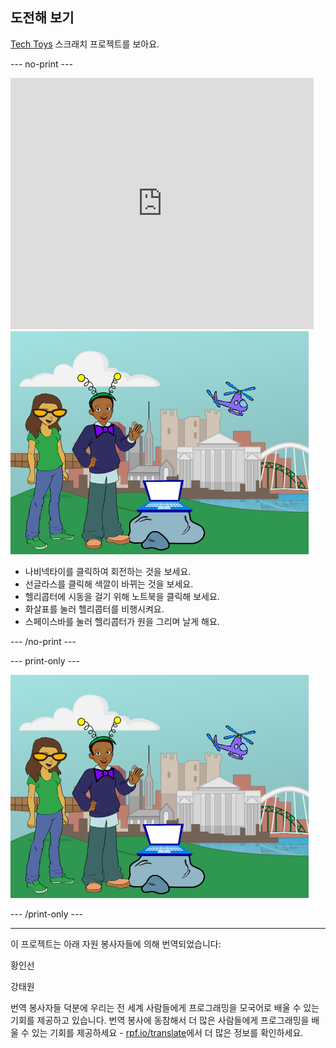 ## 도전해 보기

[Tech Toys](https://projects.raspberrypi.org/ko-KR/projects/tech-toys) 스크래치 프로젝트를 보아요.

--- no-print ---

<div class="scratch-preview">
  <iframe allowtransparency="true" width="485" height="402" src="https://scratch.mit.edu/projects/embed/301514002/?autostart=false" frameborder="0" scrolling="no"></iframe>
  <img src="images/toys-final.png">
</div>

+ 나비넥타이를 클릭하여 회전하는 것을 보세요.
+ 선글라스를 클릭해 색깔이 바뀌는 것을 보세요.
+ 헬리콥터에 시동을 걸기 위해 노트북을 클릭해 보세요.
+ 화살표를 눌러 헬리콥터를 비행시켜요.
+ 스페이스바를 눌러 헬리콥터가 원을 그리며 날게 해요.

--- /no-print ---

--- print-only ---

![완료된 프로젝트](images/toys-final.png)

--- /print-only ---



***
이 프로젝트는 아래 자원 봉사자들에 의해 번역되었습니다:

황인선

강태원

번역 봉사자들 덕분에 우리는 전 세계 사람들에게 프로그래밍을 모국어로 배울 수 있는 기회를 제공하고 있습니다. 번역 봉사에 동참해서 더 많은 사람들에게 프로그래밍을 배울 수 있는 기회를 제공하세요 - [rpf.io/translate](https://rpf.io/translate)에서 더 많은 정보를 확인하세요.